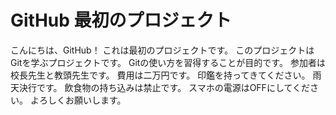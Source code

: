 # GitHub 最初のプロジェクト

こんにちは、GitHub！
これは最初のプロジェクトです。
このプロジェクトはGitを学ぶプロジェクトです。
Gitの使い方を習得することが目的です。
参加者は校長先生と教頭先生です。
費用は二万円です。
印鑑を持ってきてください。
雨天決行です。
飲食物の持ち込みは禁止です。
スマホの電源はOFFにしてください。
よろしくお願いします。

